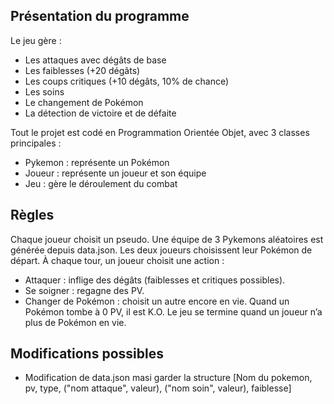 ## Présentation du programme ##
Le jeu gère :
- Les attaques avec dégâts de base
- Les faiblesses (+20 dégâts)
- Les coups critiques (+10 dégâts, 10% de chance)
- Les soins
- Le changement de Pokémon
- La détection de victoire et de défaite

Tout le projet est codé en Programmation Orientée Objet, avec 3 classes principales :
- Pykemon : représente un Pokémon
- Joueur : représente un joueur et son équipe
- Jeu : gère le déroulement du combat


## Règles ##
Chaque joueur choisit un pseudo.
Une équipe de 3 Pykemons aléatoires est générée depuis data.json.
Les deux joueurs choisissent leur Pokémon de départ.
À chaque tour, un joueur choisit une action :
- Attaquer : inflige des dégâts (faiblesses et critiques possibles).
- Se soigner : regagne des PV.
- Changer de Pokémon : choisit un autre encore en vie.
Quand un Pokémon tombe à 0 PV, il est K.O.
Le jeu se termine quand un joueur n’a plus de Pokémon en vie.

## Modifications possibles ##
- Modification de data.json masi garder la structure [Nom du pokemon, pv, type, ("nom attaque", valeur), ("nom soin", valeur), faiblesse]